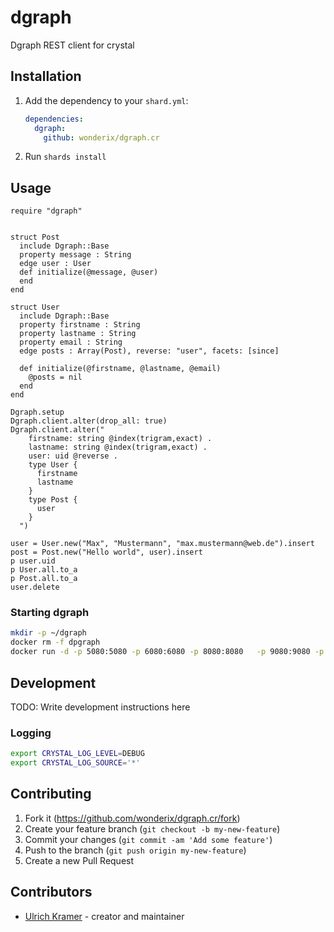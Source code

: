 # dgraph

Dgraph REST client for crystal

## Installation

1. Add the dependency to your `shard.yml`:

   ```yaml
   dependencies:
     dgraph:
       github: wonderix/dgraph.cr
   ```

2. Run `shards install`

## Usage

```crystal
require "dgraph"


struct Post
  include Dgraph::Base
  property message : String
  edge user : User
  def initialize(@message, @user)
  end
end

struct User
  include Dgraph::Base
  property firstname : String
  property lastname : String
  property email : String
  edge posts : Array(Post), reverse: "user", facets: [since]

  def initialize(@firstname, @lastname, @email)
    @posts = nil
  end
end

Dgraph.setup
Dgraph.client.alter(drop_all: true)
Dgraph.client.alter("
    firstname: string @index(trigram,exact) .
    lastname: string @index(trigram,exact) .
    user: uid @reverse .
    type User {
      firstname
      lastname
    }
    type Post {
      user
    }
  ")

user = User.new("Max", "Mustermann", "max.mustermann@web.de").insert
post = Post.new("Hello world", user).insert
p user.uid
p User.all.to_a
p Post.all.to_a
user.delete
```

### Starting dgraph

```bash
mkdir -p ~/dgraph
docker rm -f dpgraph
docker run -d -p 5080:5080 -p 6080:6080 -p 8080:8080   -p 9080:9080 -p 8000:8000 -v ~/dgraph:/dgraph --name dgraph  dgraph/standalone:v21.03.1
```

## Development

TODO: Write development instructions here

### Logging

```bash
export CRYSTAL_LOG_LEVEL=DEBUG
export CRYSTAL_LOG_SOURCE='*'
```

## Contributing

1. Fork it (<https://github.com/wonderix/dgraph.cr/fork>)
2. Create your feature branch (`git checkout -b my-new-feature`)
3. Commit your changes (`git commit -am 'Add some feature'`)
4. Push to the branch (`git push origin my-new-feature`)
5. Create a new Pull Request

## Contributors

- [Ulrich Kramer](https://github.com/wonderix) - creator and maintainer

